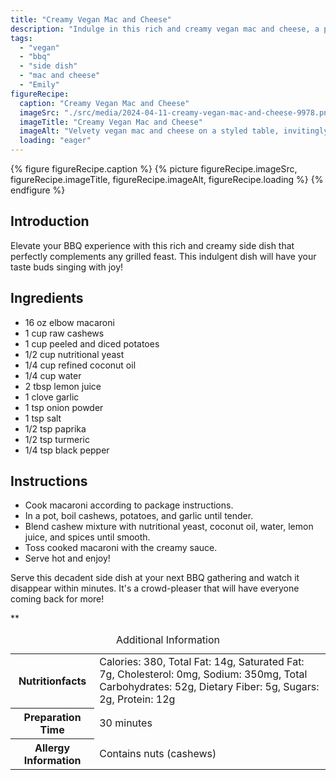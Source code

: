 ```yaml
---
title: "Creamy Vegan Mac and Cheese"
description: "Indulge in this rich and creamy vegan mac and cheese, a perfect side dish for your BBQ gatherings. This plant-based twist on a classic favorite will leave you wanting more!"
tags:
  - "vegan"
  - "bbq"
  - "side dish"
  - "mac and cheese"
  - "Emily"
figureRecipe: 
  caption: "Creamy Vegan Mac and Cheese"
  imageSrc: "./src/media/2024-04-11-creamy-vegan-mac-and-cheese-9978.png"
  imageTitle: "Creamy Vegan Mac and Cheese"
  imageAlt: "Velvety vegan mac and cheese on a styled table, invitingly portioned, highlighting its creamy texture and tempting appeal."
  loading: "eager"
---
```


{% figure figureRecipe.caption %}
{% picture figureRecipe.imageSrc, figureRecipe.imageTitle, figureRecipe.imageAlt, figureRecipe.loading %}
{% endfigure %}

## Introduction

Elevate your BBQ experience with this rich and creamy side dish that perfectly complements any grilled feast. This indulgent dish will have your taste buds singing with joy!

## Ingredients

- 16 oz elbow macaroni
- 1 cup raw cashews
- 1 cup peeled and diced potatoes
- 1/2 cup nutritional yeast
- 1/4 cup refined coconut oil
- 1/4 cup water
- 2 tbsp lemon juice
- 1 clove garlic
- 1 tsp onion powder
- 1 tsp salt
- 1/2 tsp paprika
- 1/2 tsp turmeric
- 1/4 tsp black pepper

## Instructions

- Cook macaroni according to package instructions.
- In a pot, boil cashews, potatoes, and garlic until tender.
- Blend cashew mixture with nutritional yeast, coconut oil, water, lemon juice, and spices until smooth.
- Toss cooked macaroni with the creamy sauce.
- Serve hot and enjoy!

Serve this decadent side dish at your next BBQ gathering and watch it disappear within minutes. It's a crowd-pleaser that will have everyone coming back for more!

**

<table><caption class='sr-only'>Additional Information</caption><tr><th>Nutritionfacts</th><td>Calories: 380, Total Fat: 14g, Saturated Fat: 7g, Cholesterol: 0mg, Sodium: 350mg, Total Carbohydrates: 52g, Dietary Fiber: 5g, Sugars: 2g, Protein: 12g&nbsp;</td></tr><tr><th>Preparation Time</th><td>30 minutes&nbsp;</td></tr><tr><th>Allergy Information</th><td>Contains nuts (cashews)&nbsp;</td></tr></table>

